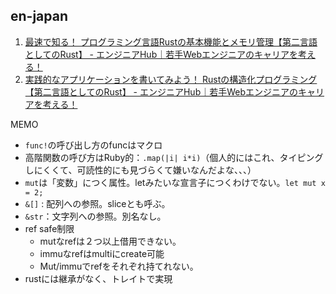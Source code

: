 ## en-japan

1. [最速で知る！ プログラミング言語Rustの基本機能とメモリ管理【第二言語としてのRust】 - エンジニアHub｜若手Webエンジニアのキャリアを考える！](https://employment.en-japan.com/engineerhub/entry/2017/07/10/110000)
2. [実践的なアプリケーションを書いてみよう！ Rustの構造化プログラミング【第二言語としてのRust】 - エンジニアHub｜若手Webエンジニアのキャリアを考える！](https://employment.en-japan.com/engineerhub/entry/2017/07/19/110000)

MEMO
- `func!`の呼び出し方のfuncはマクロ
- 高階関数の呼び方はRuby的：`.map(|i| i*i)`（個人的にはこれ、タイピングしにくくて、可読性的にも見づらくて嫌いなんだよな、、、）
- `mut`は「変数」につく属性。letみたいな宣言子につくわけでない。`let mut x = 2;`
- `&[]` : 配列への参照。sliceとも呼ぶ。
- `&str`：文字列への参照。別名なし。
- ref safe制限
  - mutなrefは２つ以上借用できない。
  - immuなrefはmultiにcreate可能
  - Mut/immuでrefをそれぞれ持てれない。
- rustには継承がなく、トレイトで実現
